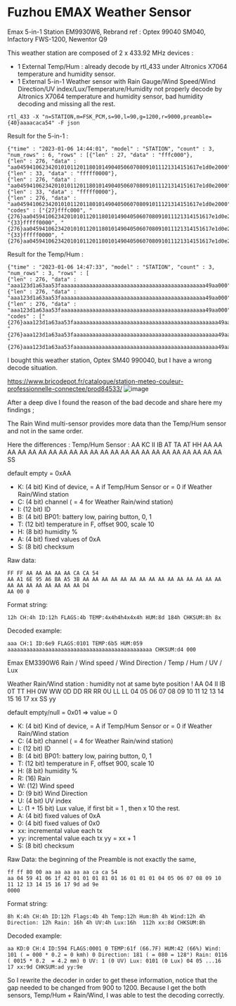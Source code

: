 # Fuzhou EMAX Weather Sensor 

Emax 5-in-1 Station EM9930W6, 
Rebrand ref : Optex 99040 SM040, Infactory FWS-1200, Newentor Q9

This weather station are composed of 2 x 433.92 MHz devices :
- 1 External Temp/Hum : already decode by rtl_433 under Altronics X7064 temperature and humidity sensor.
- 1 External 5-in-1 Weather sensor with Rain Gauge/Wind Speed/Wind Direction/UV index/Lux/Temperature/Humidity not properly decode by Altronics X7064 temperature and humidity sensor, bad humidity decoding and missing all the rest.

```
rtl_433 -X "n=STATION,m=FSK_PCM,s=90,l=90,g=1200,r=9000,preamble={40}aaaacaca54" -F json
```

Result for the 5-in-1 :
```
{"time" : "2023-01-06 14:44:01", "model" : "STATION", "count" : 3, "num_rows" : 6, "rows" : [{"len" : 27, "data" : "fffc000"},
{"len" : 276, "data" : "aa0459410623420101011201180101490405060708091011121314151617e1d0e2000"}, {"len" : 33, "data" : "fffff0000"}, 
{"len" : 276, "data" : "aa0459410623420101011201180101490405060708091011121314151617e1d0e2000"}, {"len" : 33, "data" : "fffff0000"}, 
{"len" : 276, "data" : "aa0459410623420101011201180101490405060708091011121314151617e1d0e2000"}], 
"codes" : ["{27}fffc000", "{276}aa0459410623420101011201180101490405060708091011121314151617e1d0e2000", "{33}fffff0000", "{276}aa0459410623420101011201180101490405060708091011121314151617e1d0e2000", "{33}fffff0000", "{276}aa0459410623420101011201180101490405060708091011121314151617e1d0e2000"]}
```
Result for the Temp/Hum :
```
{"time" : "2023-01-06 14:47:33", "model" : "STATION", "count" : 3, "num_rows" : 3, "rows" : [
{"len" : 276, "data" : "aaa123d1a63aa53faaaaaaaaaaaaaaaaaaaaaaaaaaaaaaaaaaaaaaaaaaaaaa49aa000"}, 
{"len" : 276, "data" : "aaa123d1a63aa53faaaaaaaaaaaaaaaaaaaaaaaaaaaaaaaaaaaaaaaaaaaaaa49aa000"}, 
{"len" : 276, "data" : "aaa123d1a63aa53faaaaaaaaaaaaaaaaaaaaaaaaaaaaaaaaaaaaaaaaaaaaaa49aa000"}], 
"codes" : ["{276}aaa123d1a63aa53faaaaaaaaaaaaaaaaaaaaaaaaaaaaaaaaaaaaaaaaaaaaaa49aa000", "{276}aaa123d1a63aa53faaaaaaaaaaaaaaaaaaaaaaaaaaaaaaaaaaaaaaaaaaaaaa49aa000", "{276}aaa123d1a63aa53faaaaaaaaaaaaaaaaaaaaaaaaaaaaaaaaaaaaaaaaaaaaaa49aa000"]}
```

I bought this weather station, Optex SM40 990040, but I have a wrong decode situation.

https://www.bricodepot.fr/catalogue/station-meteo-couleur-professionnelle-connectee/prod84533/
![image](https://user-images.githubusercontent.com/62882637/210964198-6144406c-f529-4525-ab68-d878b485e08b.png)

After a deep dive I found the reason of the bad decode and share here my findings ;

The Rain Wind multi-sensor provides more data than the Temp/Hum sensor and not in the same order.

Here the differences :
Temp/Hum Sensor :
    AA KC II IB AT TA AT HH AA AA AA AA AA AA AA AA AA AA AA AA AA AA AA AA AA AA AA AA AA AA AA SS

default empty = 0xAA
    
- K: (4 bit) Kind of device, = A if Temp/Hum Sensor or = 0 if Weather Rain/Wind station
- C: (4 bit) channel ( = 4 for Weather Rain/wind station)
- I: (12 bit) ID
- B: (4 bit) BP01: battery low, pairing button, 0, 1
- T: (12 bit) temperature in F, offset 900, scale 10
- H: (8 bit) humidity %
- A: (4 bit) fixed values of 0xA
- S: (8 bit) checksum

Raw data:

    FF FF AA AA AA AA AA CA CA 54
    AA A1 6E 95 A6 BA A5 3B AA AA AA AA AA AA AA AA AA AA AA AA AA AA AA AA AA AA AA AA AA AA AA D4
    AA 00 0

Format string:

    12h CH:4h ID:12h FLAGS:4b TEMP:4x4h4h4x4x4h HUM:8d 184h CHKSUM:8h 8x

Decoded example:

    aaa CH:1 ID:6e9 FLAGS:0101 TEMP:6b5 HUM:059 aaaaaaaaaaaaaaaaaaaaaaaaaaaaaaaaaaaaaaaaaaaaaa CHKSUM:d4 000


Emax EM3390W6 Rain / Wind speed / Wind Direction / Temp / Hum / UV / Lux

Weather Rain/Wind station : humidity not at same byte position !
    AA 04 II IB 0T TT HH 0W WW 0D DD RR RR 0U LL LL 04 05 06 07 08 09 10 11 12 13 14 15 16 17 xx SS yy

default empty/null = 0x01 => value = 0
  
- K: (4 bit) Kind of device, = A if Temp/Hum Sensor or = 0 if Weather Rain/Wind station
- C: (4 bit) channel ( = 4 for Weather Rain/wind station)
- I: (12 bit) ID
- B: (4 bit) BP01: battery low, pairing button, 0, 1
- T: (12 bit) temperature in F, offset 900, scale 10
- H: (8 bit) humidity %
- R: (16) Rain
- W: (12) Wind speed
- D: (9 bit) Wind Direction
- U: (4 bit) UV index
- L: (1 + 15 bit) Lux value, if first bit = 1 , then x 10 the rest.
- A: (4 bit) fixed values of 0xA
- 0: (4 bit) fixed values of 0x0
- xx: incremental value each tx
- yy: incremental value each tx yy = xx + 1
- S: (8 bit) checksum

Raw Data: the beginning of the Preamble is not exactly the same,

    ff ff 80 00 aa aa aa aa aa ca ca 54
    aa 04 59 41 06 1f 42 01 01 01 81 01 16 01 01 01 04 05 06 07 08 09 10 11 12 13 14 15 16 17 9d ad 9e
    0000

Format string:

    8h K:4h CH:4h ID:12h Flags:4b 4h Temp:12h Hum:8h 4h Wind:12h 4h Direction: 12h Rain: 16h 4h UV:4h Lux:16h  112h xx:8d CHKSUM:8h

Decoded example:

    aa KD:0 CH:4 ID:594 FLAGS:0001 0 TEMP:61f (66.7F) HUM:42 (66%) Wind: 101 ( = 000 * 0.2 = 0 kmh) 0 Direction: 181 ( = 080 = 128°) Rain: 0116 ( 0015 * 0.2  = 4.2 mm) 0 UV: 1 (0 UV) Lux: 0101 (0 Lux) 04 05 ...16 17 xx:9d CHKSUM:ad yy:9e

So I rewrite the decoder in order to get these information, notice that the gap needed to be changed from 900 to 1200.
Because I get the both sensors, Temp/Hum + Rain/Wind, I was able to test the decoding correctly.


